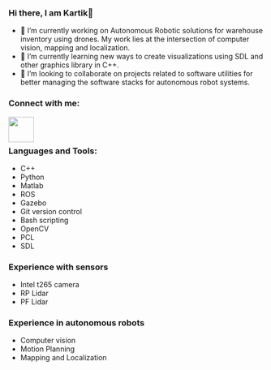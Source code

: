 ### Hi there, I am Kartik👋

- 🔭 I’m currently working on Autonomous Robotic solutions for warehouse inventory using drones. My work lies at the intersection of computer vision, mapping and localization.
- 🌱 I’m currently learning new ways to create visualizations using SDL and other graphics library in C++.
- 👯 I’m looking to collaborate on projects related to software utilities for better managing the software stacks for autonomous robot systems.

### Connect with me:
[<img align="left" width="50px" src="https://logodix.com/logo/4345.png"/>][linkedin]

<br />
<br />

### Languages and Tools:
- C++ 
- Python
- Matlab
- ROS 
- Gazebo
- Git version control
- Bash scripting
- OpenCV
- PCL
- SDL

### Experience with sensors
- Intel t265 camera
- RP Lidar
- PF Lidar

### Experience in autonomous robots
- Computer vision
- Motion Planning
- Mapping and Localization

<br />
<br />

[website]:https://karry3775.github.io/real_life.html
[linkedin]:https://www.linkedin.com/in/kartik-prakash123/


